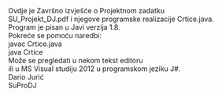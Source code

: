<html>


<head id=""opish"">
<div >
<title >
<h4 style="color:#0000FF">Strojno učenje </h4>
<h5> Projektni zadatak</h5>
</title>
</div>
</head>


<body id="opisb">
<h7>
  Ovdje je Završno izvješće o Projektnom zadatku 
 <br>  SU_Projekt_DJ.pdf i njegove programske realizacije Crtice.java.
 <br>  Program je pisan u Javi verzija 1.8.
 <br>  Pokreće se pomoću naredbi:
 <br>  javac Crtice.java
 <br>  java  Crtice 
 <br>  Može se pregledati u nekom tekst editoru 
 <br>  ili u MS Visual studiju 2012 u programskom jeziku J#.
 <br>  Dario Jurić
 <br>
 <folder> SuProDJ </folder>
 <br>
  </h7>
</body>

</html>
